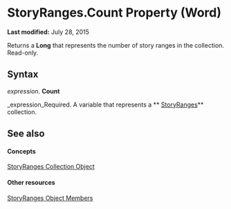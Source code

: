 
# StoryRanges.Count Property (Word)

 **Last modified:** July 28, 2015

Returns a  **Long** that represents the number of story ranges in the collection. Read-only.

## Syntax

 _expression_. **Count**

 _expression_Required. A variable that represents a  ** [StoryRanges](131b04b0-e4a8-8969-0a4b-e5b3793af03d.md)** collection.


## See also


#### Concepts


 [StoryRanges Collection Object](131b04b0-e4a8-8969-0a4b-e5b3793af03d.md)
#### Other resources


 [StoryRanges Object Members](04b2a311-9c3b-d4ea-f7a0-0e51f43d32e6.md)

